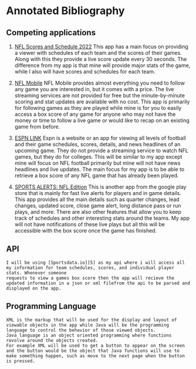 # Annotated Bibliography

## Competing applications

1.  [NFL Scores and Schedule 2022][1]
    This app has a main focus on providing a viewer with schedules of each team and the scores of their games. Along with this
    they provide a live score update every 30 seconds. The difference from my app is that mine will provide major stats of the game, while I also will have
    scores and schedules for each team.
 
2. [NFL Mobile][2]
   NFL Mobile provides almost everything you need to follow any game you are interested in, but it comes with a price.
   The live streaming services are not provided for free but the minute-by-minute scoring and stat updates are available with no cost.
   This app is primarily for following games as they are played while mine is for you to easily access a box score of any game for anyone who may
   not have the money or time to follow a live game or would like to recap on an existing game from before.

3. [ESPN LINK][3]
   Espn is a website or an app for viewing all levels of football and their game schedules, scores, details, and news headlines of an upcoming game.
   They do not provide a streaming service to watch NFL games, but they do for colleges. This will be similar to my app except mine will focus
   on NFL football primarily but mine will not have news headlines and live updates. The main focus for my app
   is to be able to retrieve a box score of any NFL game that has already been played.

4. [SPORTS ALERTS: NFL Edition][4] 
    This is another app from the google play store that is mainly for fast live alerts for players and in game details.
    This app provides all the main details such as quarter changes, lead changes, updated score, close game alert, long distance pass or run plays, and more.
    There are also other features that allow you to keep track of schedules and other interesting stats around the teams.
    My app will not have notifications of these live plays but all this will be accessible with the box score once the game has finished.
   
## API

    I will be using [Sportsdata.io][5] as my api where i will access all my information for team schedules, scores, and individual player stats. Whenever someone
    requests to view a games box score then the app will recieve the updated information in a json or xml filefrom the api to be parsed and displayed on the app.

## Programming Language

    XML is the markup that will be used for the display and layout of viewable objects in the app while Java will be the programming language to control the behavior of those viewed objects.
    Java language is an object oriented programming where functions revolve around the objects created.
    For example XML will be used to get a button to appear on the screen and the button would be the object that Java functions will use to make something happen, such as move to the next page when the button is pressed.

[1]: https://play.google.com/store/apps/details?id=com.tedkeilman.nflSchedule
[2]: https://play.google.com/store/apps/details?id=com.gotv.nflgamecenter.us.lite
[3]: https://play.google.com/store/apps/details?id=com.espn.score_center&gl=US
[4]: https://play.google.com/store/apps/details?id=lunosoftware.nflscores&hl=en
[5]: https://sportsdata.io/developers/api-documentation/nfl